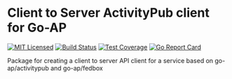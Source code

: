 # Client to Server ActivityPub client for Go-AP

[![MIT Licensed](https://img.shields.io/github/license/go-ap/client.svg)](https://raw.githubusercontent.com/go-ap/client/master/LICENSE)
[![Build Status](https://builds.sr.ht/~mariusor/client.svg)](https://builds.sr.ht/~mariusor/client)
[![Test Coverage](https://img.shields.io/codecov/c/github/go-ap/client.svg)](https://codecov.io/gh/go-ap/client)
[![Go Report Card](https://goreportcard.com/badge/github.com/go-ap/client)](https://goreportcard.com/report/github.com/go-ap/client)

Package for creating a client to server API client for a service based on go-ap/activitypub and go-ap/fedbox

